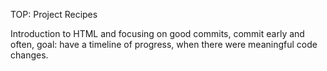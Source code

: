 TOP: Project Recipes

Introduction to HTML and focusing on good commits, commit early and often, goal: have a timeline of progress, when there were meaningful code changes.